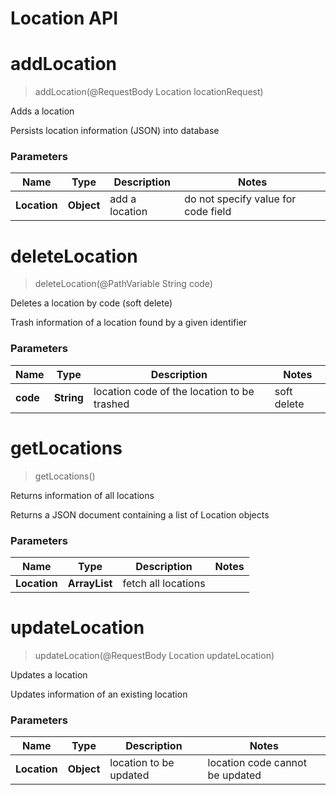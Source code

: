 # Location API

<a name="addLocation"></a>
# **addLocation**
> addLocation(@RequestBody Location locationRequest)

Adds a location

Persists location information (JSON) into database

### Parameters

Name | Type | Description  | Notes
------------- | ------------- | ------------- | -------------
 **Location** | **Object** | add a location | do not specify value for code field
 
<a name="deleteLocation"></a>
# **deleteLocation**
> deleteLocation(@PathVariable String code)

Deletes a location by code (soft delete)

Trash information of a location found by a given identifier

### Parameters

Name | Type | Description  | Notes
------------- | ------------- | ------------- | -------------
 **code** | **String**| location code of the location to be trashed | soft delete
 
<a name="getLocations"></a>
# **getLocations**
> getLocations()

Returns information of all locations

Returns a JSON document containing a list of Location objects 

### Parameters

Name | Type | Description  | Notes
------------- | ------------- | ------------- | -------------
 **Location** | **ArrayList**| fetch all locations |
 
<a name="updateLocation"></a>
# **updateLocation**
> updateLocation(@RequestBody Location updateLocation)

Updates a location

Updates information of an existing location

### Parameters

Name | Type | Description  | Notes
------------- | ------------- | ------------- | -------------
 **Location** | **Object**| location to be updated | location code cannot be updated
 
